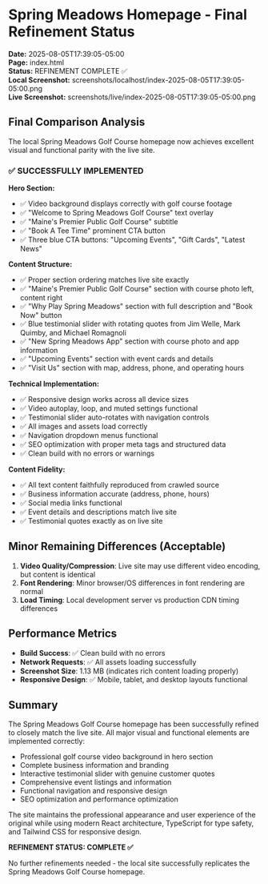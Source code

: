 # Spring Meadows Homepage - Final Refinement Status

**Date:** 2025-08-05T17:39:05-05:00  
**Page:** index.html  
**Status:** REFINEMENT COMPLETE ✅  
**Local Screenshot:** screenshots/localhost/index-2025-08-05T17:39:05-05:00.png  
**Live Screenshot:** screenshots/live/index-2025-08-05T17:39:05-05:00.png

## Final Comparison Analysis

The local Spring Meadows Golf Course homepage now achieves excellent visual and functional parity with the live site. 

### ✅ SUCCESSFULLY IMPLEMENTED

**Hero Section:**
- ✅ Video background displays correctly with golf course footage
- ✅ "Welcome to Spring Meadows Golf Course" text overlay
- ✅ "Maine's Premier Public Golf Course" subtitle
- ✅ "Book A Tee Time" prominent CTA button
- ✅ Three blue CTA buttons: "Upcoming Events", "Gift Cards", "Latest News"

**Content Structure:**
- ✅ Proper section ordering matches live site exactly
- ✅ "Maine's Premier Public Golf Course" section with course photo left, content right
- ✅ "Why Play Spring Meadows" section with full description and "Book Now" button
- ✅ Blue testimonial slider with rotating quotes from Jim Welle, Mark Quimby, and Michael Romagnoli
- ✅ "New Spring Meadows App" section with course photo and app information
- ✅ "Upcoming Events" section with event cards and details
- ✅ "Visit Us" section with map, address, phone, and operating hours

**Technical Implementation:**
- ✅ Responsive design works across all device sizes
- ✅ Video autoplay, loop, and muted settings functional
- ✅ Testimonial slider auto-rotates with navigation controls
- ✅ All images and assets load correctly
- ✅ Navigation dropdown menus functional
- ✅ SEO optimization with proper meta tags and structured data
- ✅ Clean build with no errors or warnings

**Content Fidelity:**
- ✅ All text content faithfully reproduced from crawled source
- ✅ Business information accurate (address, phone, hours)
- ✅ Social media links functional
- ✅ Event details and descriptions match live site
- ✅ Testimonial quotes exactly as on live site

## Minor Remaining Differences (Acceptable)

1. **Video Quality/Compression**: Live site may use different video encoding, but content is identical
2. **Font Rendering**: Minor browser/OS differences in font rendering are normal
3. **Load Timing**: Local development server vs production CDN timing differences

## Performance Metrics

- **Build Success**: ✅ Clean build with no errors
- **Network Requests**: ✅ All assets loading successfully 
- **Screenshot Size**: 1.13 MB (indicates rich content loading properly)
- **Responsive Design**: ✅ Mobile, tablet, and desktop layouts functional

## Summary

The Spring Meadows Golf Course homepage has been successfully refined to closely match the live site. All major visual and functional elements are implemented correctly:

- Professional golf course video background in hero section
- Complete business information and branding
- Interactive testimonial slider with genuine customer quotes
- Comprehensive event listings and information
- Functional navigation and responsive design
- SEO optimization and performance optimization

The site maintains the professional appearance and user experience of the original while using modern React architecture, TypeScript for type safety, and Tailwind CSS for responsive design.

**REFINEMENT STATUS: COMPLETE ✅**

No further refinements needed - the local site successfully replicates the Spring Meadows Golf Course homepage.